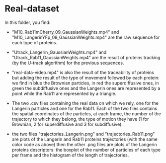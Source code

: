 # Real-dataset

In this folder, you find: 

- "M10_Rab11mCherry_09_GaussianWeights.mp4" and "M10_LangerinYFp_09_GaussianWeights.mp4" are the raw sequence for each type of proteins.

- "Utrack_Langerin_GaussianWeights.mp4" and "Utrack_Rab11_GaussianWeights.mp4" are the result of proteins tracking (by the U-track algorithm) for the previous sequences.

- "real-data-video.mp4" is also the result of the traceability of proteins but adding the result of the type of movement followed by each protein: we find in blue the Brownian particles, in red the superdiffusive ones, in green the subdiffusive ones and the Langerin ones are represented by a point while the Rab11 are represented by a triangle.

- The two .csv files containing the real data on which we rely, one for the Langerin particles and one for the Rab11. Each of the two files contains the spatial coordinates of the particles, at each frame, the number of the trajectory to which they belong, the type of motion they have (1 for Brownian, 2 for superdiffusive and 3 for subdiffusive).

- the two files "trajectories_Langerin.png" and "trajectories_Rab11.png" are plots of the Langerin and Rab11 proteins trajectories (with the same color code as above) then the other .png files are plots of the Langerin proteins descriptors: the boxplot of the number of particles of each type per frame and the histogram of the length of trajectories.
